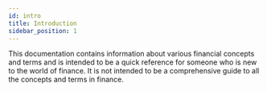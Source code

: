 ```yaml
---
id: intro
title: Introduction
sidebar_position: 1
---
```


This documentation contains information about various financial concepts and terms and is intended to be a quick reference for someone who is new to the world of finance. It is not intended to be a comprehensive guide to all the concepts and terms in finance.
